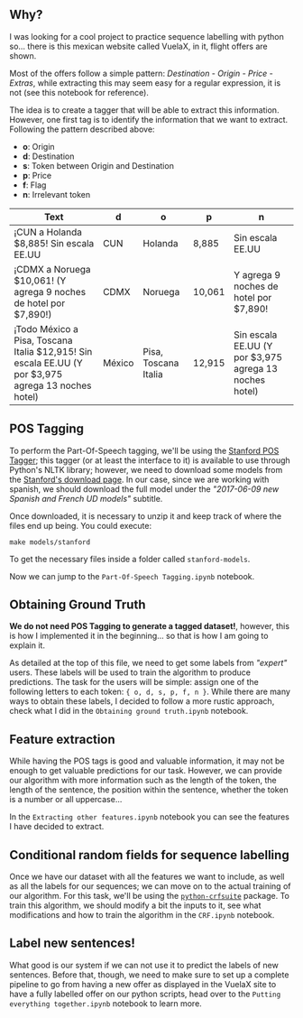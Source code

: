 ## Why?

I was looking for a cool project to practice sequence labelling with python so... there is this mexican website called VuelaX, in it, flight offers are shown.

Most of the offers follow a simple pattern: *Destination - Origin - Price - Extras*, while extracting this may seem easy for a regular expression, it is not (see this notebook for reference).

The idea is to create a tagger that will be able to extract this information. However, one first tag is to identify the information that we want to extract. Following the pattern described above:

 - **o**: Origin
 - **d**: Destination
 - **s**: Token between Origin and Destination
 - **p**: Price
 - **f**: Flag
 - **n**: Irrelevant token

| Text     | d    | o    | p    | n    |
|------    |----- |----- |----- |----- |
| ¡CUN a Holanda \$8,885! Sin escala EE.UU | CUN | Holanda | 8,885 | Sin escala EE.UU |
| ¡CDMX a Noruega <span>$</span>10,061! (Y agrega 9 noches de hotel por \$7,890!) | CDMX | Noruega | 10,061 | Y agrega 9 noches de hotel por \$7,890!|
| ¡Todo México a Pisa, Toscana Italia \$12,915! Sin escala EE.UU (Y por \$3,975 agrega 13 noches hotel) | México | Pisa, Toscana Italia | 12,915 | Sin escala EE.UU (Y por \$3,975 agrega 13 noches hotel) |


## POS Tagging

To perform the Part-Of-Speech tagging, we'll be using the [Stanford POS Tagger](https://nlp.stanford.edu/software/tagger.shtml); this tagger (or at least the interface to it) is available to use through Python's NLTK library; however, we need to download some models from the [Stanford's download page](https://nlp.stanford.edu/software/tagger.shtml#Download). In our case, since we are working with spanish, we should download the full model under the *"2017-06-09    new Spanish and French UD models"* subtitle.

Once downloaded, it is necessary to unzip it and keep track of where the files end up being. You could execute:

```shell script
make models/stanford
```

To get the necessary files inside a folder called `stanford-models`.

Now we can jump to the `Part-Of-Speech Tagging.ipynb` notebook.

## Obtaining Ground Truth

**We do not need POS Tagging to generate a tagged dataset!**, however, this is how I implemented it in the beginning... so that is how I am going to explain it.

As detailed at the top of this file, we need to get some labels from *"expert"* users. These labels will be used to train the algorithm to produce predictions. The task for the users will be simple: assign one of the following letters to each token: `{ o, d, s, p, f, n }`. While there are many ways to obtain these labels, I decided to follow a more rustic approach, check what I did in the `Obtaining ground truth.ipynb` notebook.


## Feature extraction

While having the POS tags is good and valuable information, it may not be enough to get valuable predictions for our task. However, we can provide our algorithm with more information such as the length of the token, the length of the sentence, the position within the sentence, whether the token is a number or all uppercase...

In the `Extracting other features.ipynb` notebook you can see the features I have decided to extract.

## Conditional random fields for sequence labelling

Once we have our dataset with all the features we want to include, as well as all the labels for our sequences; we can move on to the actual training of our algorithm. For this task, we'll be using the [`python-crfsuite`](https://python-crfsuite.readthedocs.io/en/latest/) package. To train this algorithm, we should modify a bit the inputs to it, see what modifications and how to train the algorithm in the `CRF.ipynb` notebook.

## Label new sentences!

What good is our system if we can not use it to predict the labels of new sentences. Before that, though, we need to make sure to set up a complete pipeline to go from having a new offer as displayed in the VuelaX site to have a fully labelled offer on our python scripts, head over to the `Putting everything together.ipynb` notebook to learn more.
